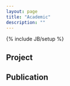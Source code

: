 ```yaml
---
layout: page
title: "Academic"
description: ""
---
```

{% include JB/setup %}

## Project


## Publication